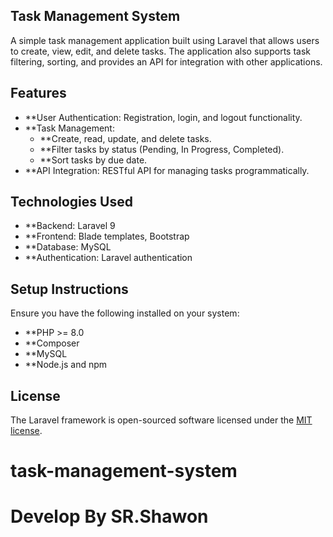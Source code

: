 ## Task Management System
A simple task management application built using Laravel that allows users to create, view, edit, and delete tasks. The application also supports task filtering, sorting, and provides an API for integration with other applications.

## Features

- **User Authentication: Registration, login, and logout functionality.
- **Task Management:
   - **Create, read, update, and delete tasks.
   - **Filter tasks by status (Pending, In Progress, Completed).
   - **Sort tasks by due date.
- **API Integration: RESTful API for managing tasks programmatically.

## Technologies Used

- **Backend: Laravel 9
- **Frontend: Blade templates, Bootstrap 
- **Database: MySQL
- **Authentication: Laravel authentication 

## Setup Instructions

Ensure you have the following installed on your system:

- **PHP >= 8.0
- **Composer
- **MySQL
- **Node.js and npm

## License

The Laravel framework is open-sourced software licensed under the [MIT license](https://opensource.org/licenses/MIT).
# task-management-system
# Develop By SR.Shawon
